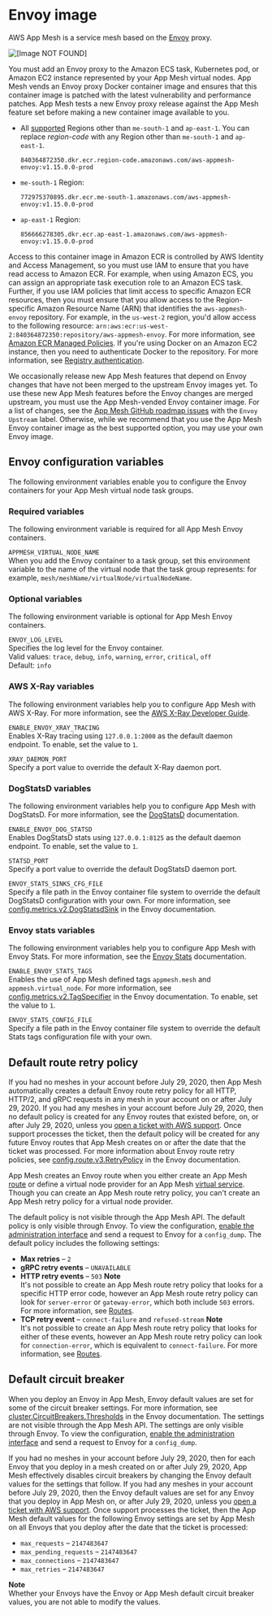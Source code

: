 # Envoy image<a name="envoy"></a>

AWS App Mesh is a service mesh based on the [Envoy](https://www.envoyproxy.io/) proxy\.

![\[Image NOT FOUND\]](http://docs.aws.amazon.com/app-mesh/latest/userguide/images/proxy.png)

You must add an Envoy proxy to the Amazon ECS task, Kubernetes pod, or Amazon EC2 instance represented by your App Mesh virtual nodes\. App Mesh vends an Envoy proxy Docker container image and ensures that this container image is patched with the latest vulnerability and performance patches\. App Mesh tests a new Envoy proxy release against the App Mesh feature set before making a new container image available to you\.
+ All [supported](https://docs.aws.amazon.com/general/latest/gr/appmesh.html) Regions other than `me-south-1` and `ap-east-1`\. You can replace *region\-code* with any Region other than `me-south-1` and `ap-east-1`\. 

  ```
  840364872350.dkr.ecr.region-code.amazonaws.com/aws-appmesh-envoy:v1.15.0.0-prod
  ```
+ `me-south-1` Region:

  ```
  772975370895.dkr.ecr.me-south-1.amazonaws.com/aws-appmesh-envoy:v1.15.0.0-prod
  ```
+ `ap-east-1` Region:

  ```
  856666278305.dkr.ecr.ap-east-1.amazonaws.com/aws-appmesh-envoy:v1.15.0.0-prod
  ```

Access to this container image in Amazon ECR is controlled by AWS Identity and Access Management, so you must use IAM to ensure that you have read access to Amazon ECR\. For example, when using Amazon ECS, you can assign an appropriate task execution role to an Amazon ECS task\. Further, if you use IAM policies that limit access to specific Amazon ECR resources, then you must ensure that you allow access to the Region\-specific Amazon Resource Name \(ARN\) that identifies the `aws-appmesh-envoy` repository\. For example, in the `us-west-2` region, you'd allow access to the following resource: `arn:aws:ecr:us-west-2:840364872350:repository/aws-appmesh-envoy`\. For more information, see [Amazon ECR Managed Policies](https://docs.aws.amazon.com/AmazonECR/latest/userguide/ecr_managed_policies.html)\. If you're using Docker on an Amazon EC2 instance, then you need to authenticate Docker to the repository\. For more information, see [Registry authentication](https://docs.aws.amazon.com/AmazonECR/latest/userguide/Registries.html#registry_auth)\.

We occasionally release new App Mesh features that depend on Envoy changes that have not been merged to the upstream Envoy images yet\. To use these new App Mesh features before the Envoy changes are merged upstream, you must use the App Mesh\-vended Envoy container image\. For a list of changes, see the [App Mesh GitHub roadmap issues](https://github.com/aws/aws-app-mesh-roadmap/labels/Envoy%20Upstream) with the `Envoy Upstream` label\. Otherwise, while we recommend that you use the App Mesh Envoy container image as the best supported option, you may use your own Envoy image\.

## Envoy configuration variables<a name="envoy-config"></a>

The following environment variables enable you to configure the Envoy containers for your App Mesh virtual node task groups\.

### Required variables<a name="envoy-required-config"></a>

The following environment variable is required for all App Mesh Envoy containers\.

`APPMESH_VIRTUAL_NODE_NAME`  
When you add the Envoy container to a task group, set this environment variable to the name of the virtual node that the task group represents: for example, `mesh/meshName/virtualNode/virtualNodeName`\.

### Optional variables<a name="envoy-optional-config"></a>

The following environment variable is optional for App Mesh Envoy containers\.

`ENVOY_LOG_LEVEL`  
Specifies the log level for the Envoy container\.  
Valid values: `trace`, `debug`, `info`, `warning`, `error`, `critical`, `off`  
Default: `info`

### AWS X\-Ray variables<a name="envoy-xray-config"></a>

The following environment variables help you to configure App Mesh with AWS X\-Ray\. For more information, see the [AWS X\-Ray Developer Guide](https://docs.aws.amazon.com/xray/latest/devguide/)\.

`ENABLE_ENVOY_XRAY_TRACING`  
Enables X\-Ray tracing using `127.0.0.1:2000` as the default daemon endpoint\. To enable, set the value to `1`\.

`XRAY_DAEMON_PORT`  
Specify a port value to override the default X\-Ray daemon port\.

### DogStatsD variables<a name="envoy-dogstatsd-config"></a>

The following environment variables help you to configure App Mesh with DogStatsD\. For more information, see the [DogStatsD](https://docs.datadoghq.com/developers/dogstatsd/) documentation\.

`ENABLE_ENVOY_DOG_STATSD`  
Enables DogStatsD stats using `127.0.0.1:8125` as the default daemon endpoint\. To enable, set the value to `1`\.

`STATSD_PORT`  
Specify a port value to override the default DogStatsD daemon port\.

`ENVOY_STATS_SINKS_CFG_FILE`  
Specify a file path in the Envoy container file system to override the default DogStatsD configuration with your own\. For more information, see [config\.metrics\.v2\.DogStatsdSink](https://www.envoyproxy.io/docs/envoy/latest/api-v2/config/metrics/v2/stats.proto#envoy-api-msg-config-metrics-v2-dogstatsdsink) in the Envoy documentation\.

### Envoy stats variables<a name="envoy-stats-config"></a>

The following environment variables help you to configure App Mesh with Envoy Stats\. For more information, see the [Envoy Stats](https://www.envoyproxy.io/docs/envoy/v1.6.0/api-v2/config/metrics/v2/stats.proto) documentation\.

`ENABLE_ENVOY_STATS_TAGS`  
Enables the use of App Mesh defined tags `appmesh.mesh` and `appmesh.virtual_node`\. For more information, see [config\.metrics\.v2\.TagSpecifier](https://www.envoyproxy.io/docs/envoy/v1.6.0/api-v2/config/metrics/v2/stats.proto#envoy-api-msg-config-metrics-v2-tagspecifier) in the Envoy documentation\. To enable, set the value to `1`\.

`ENVOY_STATS_CONFIG_FILE`  
Specify a file path in the Envoy container file system to override the default Stats tags configuration file with your own\.

## Default route retry policy<a name="default-retry-policy"></a>

If you had no meshes in your account before July 29, 2020, then App Mesh automatically creates a default Envoy route retry policy for all HTTP, HTTP/2, and gRPC requests in any mesh in your account on or after July 29, 2020\. If you had any meshes in your account before July 29, 2020, then no default policy is created for any Envoy routes that existed before, on, or after July 29, 2020, unless you [open a ticket with AWS support](https://console.aws.amazon.com/support/home#/case/create)\. Once support processes the ticket, then the default policy will be created for any future Envoy routes that App Mesh creates on or after the date that the ticket was processed\. For more information about Envoy route retry policies, see [config\.route\.v3\.RetryPolicy](https://www.envoyproxy.io/docs/envoy/latest/api-v3/config/route/v3/route_components.proto#envoy-v3-api-msg-config-route-v3-retrypolicy) in the Envoy documentation\.

App Mesh creates an Envoy route when you either create an App Mesh [route](routes.md) or define a virtual node provider for an App Mesh [virtual service](virtual_services.md)\. Though you can create an App Mesh route retry policy, you can't create an App Mesh retry policy for a virtual node provider\.

The default policy is not visible through the App Mesh API\. The default policy is only visible through Envoy\. To view the configuration, [enable the administration interface](troubleshooting-best-practices.md#ts-bp-enable-proxy-admin-interface) and send a request to Envoy for a `config_dump`\. The default policy includes the following settings:
+ **Max retries** – `2`
+ **gRPC retry events** – `UNAVAILABLE`
+ **HTTP retry events** – `503`
**Note**  
It's not possible to create an App Mesh route retry policy that looks for a specific HTTP error code, however an App Mesh route retry policy can look for `server-error` or `gateway-error`, which both include `503` errors\. For more information, see [Routes](routes.md)\.
+ **TCP retry event** – `connect-failure` and `refused-stream`
**Note**  
It's not possible to create an App Mesh route retry policy that looks for either of these events, however an App Mesh route retry policy can look for `connection-error`, which is equivalent to `connect-failure`\. For more information, see [Routes](routes.md)\.

## Default circuit breaker<a name="default-ciruit-breaker"></a>

When you deploy an Envoy in App Mesh, Envoy default values are set for some of the circuit breaker settings\. For more information, see [cluster\.CircuitBreakers\.Thresholds](https://www.envoyproxy.io/docs/envoy/latest/api-v2/api/v2/cluster/circuit_breaker.proto#cluster-circuitbreakers-thresholds) in the Envoy documentation\. The settings are not visible through the App Mesh API\. The settings are only visible through Envoy\. To view the configuration, [enable the administration interface](troubleshooting-best-practices.md#ts-bp-enable-proxy-admin-interface) and send a request to Envoy for a `config_dump`\.

If you had no meshes in your account before July 29, 2020, then for each Envoy that you deploy in a mesh created on or after July 29, 2020, App Mesh effectively disables circuit breakers by changing the Envoy default values for the settings that follow\. If you had any meshes in your account before July 29, 2020, then the Envoy default values are set for any Envoy that you deploy in App Mesh on, or after July 29, 2020, unless you [open a ticket with AWS support](https://console.aws.amazon.com/support/home#/case/create)\. Once support processes the ticket, then the App Mesh default values for the following Envoy settings are set by App Mesh on all Envoys that you deploy after the date that the ticket is processed:
+ `max_requests` – `2147483647`
+ `max_pending_requests` – `2147483647`
+ `max_connections` – `2147483647`
+ `max_retries` – `2147483647`

**Note**  
Whether your Envoys have the Envoy or App Mesh default circuit breaker values, you are not able to modify the values\.